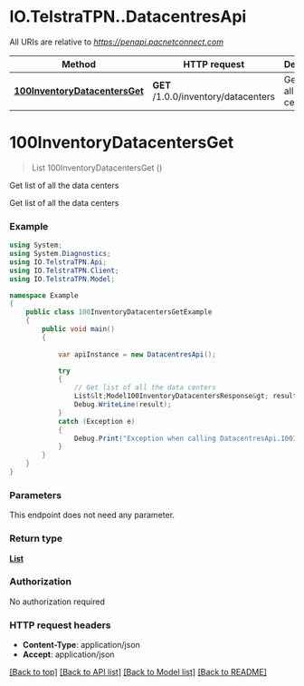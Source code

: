 # IO.TelstraTPN..DatacentresApi

All URIs are relative to *https://penapi.pacnetconnect.com*

Method | HTTP request | Description
------------- | ------------- | -------------
[**100InventoryDatacentersGet**](DatacentresApi.md#100inventorydatacentersget) | **GET** /1.0.0/inventory/datacenters | Get list of all the data centers


<a name="100inventorydatacentersget"></a>
# **100InventoryDatacentersGet**
> List<Model100InventoryDatacentersResponse> 100InventoryDatacentersGet ()

Get list of all the data centers

Get list of all the data centers

### Example
```csharp
using System;
using System.Diagnostics;
using IO.TelstraTPN.Api;
using IO.TelstraTPN.Client;
using IO.TelstraTPN.Model;

namespace Example
{
    public class 100InventoryDatacentersGetExample
    {
        public void main()
        {
            
            var apiInstance = new DatacentresApi();

            try
            {
                // Get list of all the data centers
                List&lt;Model100InventoryDatacentersResponse&gt; result = apiInstance.100InventoryDatacentersGet();
                Debug.WriteLine(result);
            }
            catch (Exception e)
            {
                Debug.Print("Exception when calling DatacentresApi.100InventoryDatacentersGet: " + e.Message );
            }
        }
    }
}
```

### Parameters
This endpoint does not need any parameter.

### Return type

[**List<Model100InventoryDatacentersResponse>**](Model100InventoryDatacentersResponse.md)

### Authorization

No authorization required

### HTTP request headers

 - **Content-Type**: application/json
 - **Accept**: application/json

[[Back to top]](#) [[Back to API list]](../README.md#documentation-for-api-endpoints) [[Back to Model list]](../README.md#documentation-for-models) [[Back to README]](../README.md)

